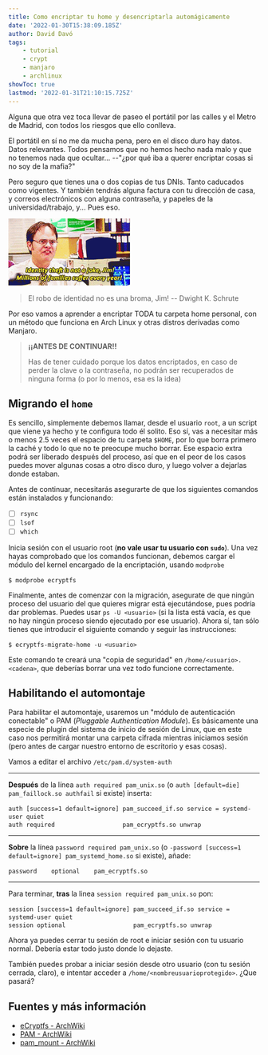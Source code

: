 ```yaml
---
title: Como encriptar tu home y desencriptarla automágicamente
date: '2022-01-30T15:38:09.185Z'
author: David Davó
tags:
    - tutorial
    - crypt
    - manjaro
    - archlinux
showToc: true
lastmod: '2022-01-31T21:10:15.725Z'
---
```

Alguna que otra vez toca llevar de paseo el portátil por las calles y el Metro de Madrid, con todos los riesgos que ello conlleva.

El portátil en sí no me da mucha pena, pero en el disco duro hay datos. Datos relevantes.
Todos pensamos que no hemos hecho nada malo y que no tenemos nada que ocultar... --"¿por qué iba a
querer encriptar cosas si no soy de la mafia?"

Pero seguro que tienes una o dos copias de tus DNIs. Tanto caducados como vigentes. Y también tendrás
alguna factura con tu dirección de casa, y correos electrónicos con alguna contraseña, y papeles de la universidad/trabajo, y... Pues eso.

![Gif from The Office with Dwight saying "Identity Theft is not a joke, Jim!"](/gifs/dwight-theoffice-identity-theft.gif)
> El robo de identidad no es una broma, Jim!
> -- Dwight K. Schrute

Por eso vamos a aprender a encriptar TODA tu carpeta home personal, con un método que funciona en Arch Linux y otras distros derivadas como Manjaro.

> **¡¡ANTES DE CONTINUAR!!**
>
> Has de tener cuidado porque los datos encriptados, en caso de perder la clave o 
> la contraseña, no podrán ser recuperados de ninguna forma (o por lo menos, esa es la idea)

## Migrando el `home`

Es sencillo, simplemente debemos llamar, desde el usuario `root`, a un script que viene ya hecho y te configura todo él solito.
Eso sí, vas a necesitar más o menos 2.5 veces el espacio de tu carpeta `$HOME`, por lo que borra primero la caché y todo lo que
no te preocupe mucho borrar. Ese espacio extra podrá ser liberado después del proceso, así que en el peor de los casos puedes mover algunas cosas a otro disco duro, y luego volver a dejarlas donde estaban.

Antes de continuar, necesitarás asegurarte de que los siguientes comandos están instalados y funcionando:
- [ ] `rsync`
- [ ] `lsof`
- [ ] `which`

Inicia sesión con el usuario root (**no vale usar tu usuario con `sudo`**). Una vez hayas comprobado que los comandos funcionan, debemos cargar el módulo del kernel encargado de la encriptación, usando `modprobe`

```terminal
$ modprobe ecryptfs
```

Finalmente, antes de comenzar con la migración, asegurate de que ningún proceso del usuario del que quieres migrar está ejecutándose, pues podría dar problemas. Puedes usar `ps -U <usuario>` (si la lista está vacía, es que no hay ningún proceso siendo ejecutado por ese usuario). Ahora sí, tan sólo tienes que introducir el siguiente comando y seguir las instrucciones:

```terminal
$ ecryptfs-migrate-home -u <usuario>
```

Este comando te creará una "copia de seguridad" en `/home/<usuario>.<cadena>`, que deberías borrar una vez todo funcione correctamente.

## Habilitando el automontaje
Para habilitar el automontaje, usaremos un "módulo de autenticación conectable" o PAM (*Pluggable Authentication Module*). Es básicamente una especie de plugin del sistema de inicio de sesión de Linux, que en este caso nos permitirá montar una carpeta cifrada mientras iniciamos sesión (pero antes de cargar nuestro entorno de escritorio y esas cosas).

Vamos a editar el archivo `/etc/pam.d/system-auth`

------------------------------
**Después** de la línea `auth required pam_unix.so` (o `auth [default=die] pam_faillock.so authfail` si existe) inserta:
```
auth [success=1 default=ignore] pam_succeed_if.so service = systemd-user quiet
auth required                   pam_ecryptfs.so unwrap
```

------------------------------
**Sobre** la línea `password required pam_unix.so` (o `-password [success=1 default=ignore] pam_systemd_home.so` si existe), añade:
```
password    optional    pam_ecryptfs.so
```

------------------------------
Para terminar, **tras** la linea `session required pam_unix.so` pon:
```
session [success=1 default=ignore] pam_succeed_if.so service = systemd-user quiet
session optional                   pam_ecryptfs.so unwrap
```

Ahora ya puedes cerrar tu sesión de root e iniciar sesión con tu usuario normal.
Debería estar todo justo donde lo dejaste.

También puedes probar a iniciar sesión desde otro usuario (con tu sesión cerrada, claro), e intentar acceder a `/home/<nombreusuarioprotegido>`. ¿Que pasará?

## Fuentes y más información
- [eCryptfs - ArchWiki](https://wiki.archlinux.org/title/ECryptfs)
- [PAM - ArchWiki](https://wiki.archlinux.org/title/PAM)
- [pam_mount - ArchWiki](https://wiki.archlinux.org/title/Pam_mount)
